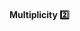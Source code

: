#### Multiplicity :two:

<tip-box type="success">
  <include src="./outcomes.md" />
</tip-box>
<panel type="seamless" header=" %%- - - - - - - - - -%%">
  <include src="./index.md#main"/>
</panel>
